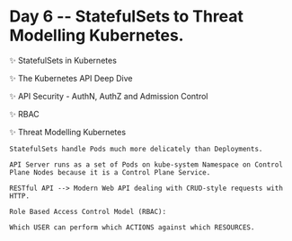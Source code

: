# Day 6 -- StatefulSets to Threat Modelling Kubernetes.

✨ StatefulSets in Kubernetes

✨ The Kubernetes API Deep Dive

✨ API Security - AuthN, AuthZ and Admission Control

✨ RBAC

✨ Threat Modelling Kubernetes


```
StatefulSets handle Pods much more delicately than Deployments.
```

```
API Server runs as a set of Pods on kube-system Namespace on Control Plane Nodes because it is a Control Plane Service.
```

```
RESTful API --> Modern Web API dealing with CRUD-style requests with HTTP.
```

```
Role Based Access Control Model (RBAC):

Which USER can perform which ACTIONS against which RESOURCES.

```
